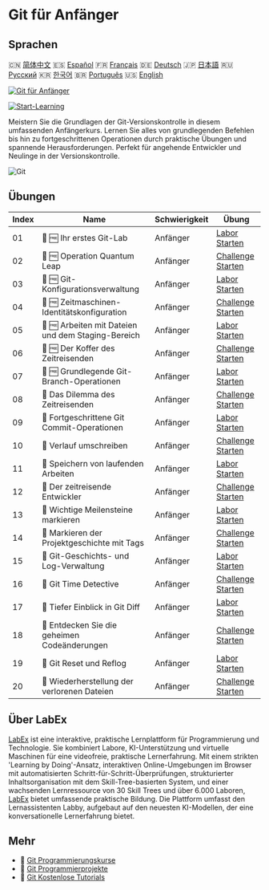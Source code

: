 # Git für Anfänger

## Sprachen

🇨🇳 [简体中文](README_zh.md) 🇪🇸 [Español](README_es.md) 🇫🇷 [Français](README_fr.md) 🇩🇪 [Deutsch](README_de.md) 🇯🇵 [日本語](README_ja.md) 🇷🇺 [Русский](README_ru.md) 🇰🇷 [한국어](README_ko.md) 🇧🇷 [Português](README_pt.md) 🇺🇸 [English](README.md) 

[![Git für Anfänger](https://cover-creator.labex.io/git-for-beginners.png?lang=de)](https://labex.io/de/courses/git-for-beginners)

[![Start-Learning](https://img.shields.io/badge/Start-Learning-whitesmoke?style=for-the-badge)](https://labex.io/de/courses/git-for-beginners)

Meistern Sie die Grundlagen der Git-Versionskontrolle in diesem umfassenden Anfängerkurs. Lernen Sie alles von grundlegenden Befehlen bis hin zu fortgeschrittenen Operationen durch praktische Übungen und spannende Herausforderungen. Perfekt für angehende Entwickler und Neulinge in der Versionskontrolle.

![Git](https://img.shields.io/badge/Git-whitesmoke?style=for-the-badge&logo=git)


## Übungen

|   Index | Name                                               | Schwierigkeit   | Übung                                                                                                                                            |
|---------|----------------------------------------------------|-----------------|--------------------------------------------------------------------------------------------------------------------------------------------------|
|      01 | 🧩 🆓 Ihr erstes Git-Lab                           | Anfänger        | <a target='_blank' href='https://labex.io/de/labs/git-your-first-git-lab-92739?course=git-for-beginners'>Labor Starten</a>                       |
|      02 | 🎯 🆓 Operation Quantum Leap                       | Anfänger        | <a target='_blank' href='https://labex.io/de/labs/git-operation-quantum-leap-387717?course=git-for-beginners'>Challenge Starten</a>              |
|      03 | 🧩 🆓 Git-Konfigurationsverwaltung                 | Anfänger        | <a target='_blank' href='https://labex.io/de/labs/git-git-config-management-385164?course=git-for-beginners'>Labor Starten</a>                   |
|      04 | 🎯 🆓 Zeitmaschinen-Identitätskonfiguration        | Anfänger        | <a target='_blank' href='https://labex.io/de/labs/git-time-machine-identity-configuration-387720?course=git-for-beginners'>Challenge Starten</a> |
|      05 | 🧩 🆓 Arbeiten mit Dateien und dem Staging-Bereich | Anfänger        | <a target='_blank' href='https://labex.io/de/labs/git-working-with-files-and-staging-area-387457?course=git-for-beginners'>Labor Starten</a>     |
|      06 | 🎯 🆓 Der Koffer des Zeitreisenden                 | Anfänger        | <a target='_blank' href='https://labex.io/de/labs/git-the-time-traveler-s-suitcase-387725?course=git-for-beginners'>Challenge Starten</a>        |
|      07 | 🧩 🆓 Grundlegende Git-Branch-Operationen          | Anfänger        | <a target='_blank' href='https://labex.io/de/labs/git-git-branch-basic-operations-385163?course=git-for-beginners'>Labor Starten</a>             |
|      08 | 🎯  Das Dilemma des Zeitreisenden                  | Anfänger        | <a target='_blank' href='https://labex.io/de/labs/git-the-time-traveler-s-dilemma-387733?course=git-for-beginners'>Challenge Starten</a>         |
|      09 | 🧩  Fortgeschrittene Git Commit-Operationen        | Anfänger        | <a target='_blank' href='https://labex.io/de/labs/git-advanced-git-commit-operations-387471?course=git-for-beginners'>Labor Starten</a>          |
|      10 | 🎯  Verlauf umschreiben                            | Anfänger        | <a target='_blank' href='https://labex.io/de/labs/git-rewriting-history-387746?course=git-for-beginners'>Challenge Starten</a>                   |
|      11 | 🧩  Speichern von laufenden Arbeiten               | Anfänger        | <a target='_blank' href='https://labex.io/de/labs/git-saving-work-in-progress-387492?course=git-for-beginners'>Labor Starten</a>                 |
|      12 | 🎯  Der zeitreisende Entwickler                    | Anfänger        | <a target='_blank' href='https://labex.io/de/labs/git-the-time-traveling-developer-387759?course=git-for-beginners'>Challenge Starten</a>        |
|      13 | 🧩  Wichtige Meilensteine markieren                | Anfänger        | <a target='_blank' href='https://labex.io/de/labs/git-marking-important-milestones-387493?course=git-for-beginners'>Labor Starten</a>            |
|      14 | 🎯  Markieren der Projektgeschichte mit Tags       | Anfänger        | <a target='_blank' href='https://labex.io/de/labs/git-tagging-your-project-s-history-387763?course=git-for-beginners'>Challenge Starten</a>      |
|      15 | 🧩  Git-Geschichts- und Log-Verwaltung             | Anfänger        | <a target='_blank' href='https://labex.io/de/labs/git-git-history-and-log-management-387490?course=git-for-beginners'>Labor Starten</a>          |
|      16 | 🎯  Git Time Detective                             | Anfänger        | <a target='_blank' href='https://labex.io/de/labs/git-git-time-detective-387782?course=git-for-beginners'>Challenge Starten</a>                  |
|      17 | 🧩  Tiefer Einblick in Git Diff                    | Anfänger        | <a target='_blank' href='https://labex.io/de/labs/git-git-diff-deep-dive-387489?course=git-for-beginners'>Labor Starten</a>                      |
|      18 | 🎯  Entdecken Sie die geheimen Codeänderungen      | Anfänger        | <a target='_blank' href='https://labex.io/de/labs/uncover-the-secret-code-changes-387768?course=git-for-beginners'>Challenge Starten</a>         |
|      19 | 🧩  Git Reset und Reflog                           | Anfänger        | <a target='_blank' href='https://labex.io/de/labs/git-git-reset-and-reflog-387491?course=git-for-beginners'>Labor Starten</a>                    |
|      20 | 🎯  Wiederherstellung der verlorenen Dateien       | Anfänger        | <a target='_blank' href='https://labex.io/de/labs/git-recover-the-lost-files-387781?course=git-for-beginners'>Challenge Starten</a>              |

## Über LabEx

[LabEx](https://labex.io) ist eine interaktive, praktische Lernplattform für Programmierung und Technologie. Sie kombiniert Labore, KI-Unterstützung und virtuelle Maschinen für eine videofreie, praktische Lernerfahrung. Mit einem strikten 'Learning by Doing'-Ansatz, interaktiven Online-Umgebungen im Browser mit automatisierten Schritt-für-Schritt-Überprüfungen, strukturierter Inhaltsorganisation mit dem Skill-Tree-basierten System, und einer wachsenden Lernressource von 30 Skill Trees und über 6.000 Laboren, [LabEx](https://labex.io) bietet umfassende praktische Bildung. Die Plattform umfasst den Lernassistenten Labby, aufgebaut auf den neuesten KI-Modellen, der eine konversationelle Lernerfahrung bietet.

## Mehr

- 🔗 [Git Programmierungskurse](https://github.com/labex-labs/awesome-programming-courses)
- 🔗 [Git Programmierprojekte](https://github.com/labex-labs/awesome-programming-projects)
- 🔗 [Git Kostenlose Tutorials](https://github.com/labex-labs/git-free-tutorials)

